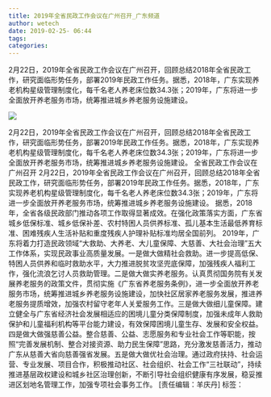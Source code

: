 ```yaml
---
title: 2019年全省民政工作会议在广州召开_广东频道
author: wetech
date: 2019-02-25- 06:44
tags: 
categories: 
---
```

2月22日，2019年全省民政工作会议在广州召开，回顾总结2018年全省民政工作，研究面临形势任务，部署2019年民政工作任务。据悉，2018年，广东实现养老机构星级管理制度化，每千名老人养老床位数34.3张；2019年，广东将进一步全面放开养老服务市场，统筹推进城乡养老服务设施建设。
<!-- more -->
                
<img align="center" border="0" src="http://p2.ifengimg.com/a/2016/0810/204c433878d5cf9size1_w16_h16.png" />
                
                
            
2月22日，2019年全省民政工作会议在广州召开，回顾总结2018年全省民政工作，研究面临形势任务，部署2019年民政工作任务。据悉，2018年，广东实现养老机构星级管理制度化，每千名老人养老床位数34.3张；2019年，广东将进一步全面放开养老服务市场，统筹推进城乡养老服务设施建设。
全省民政工作会议在广州召开
2月22日，2019年全省民政工作会议在广州召开，回顾总结2018年全省民政工作，研究面临形势任务，部署2019年民政工作任务。据悉，2018年，广东实现养老机构星级管理制度化，每千名老人养老床位数34.3张；2019年，广东将进一步全面放开养老服务市场，统筹推进城乡养老服务设施建设。
据悉，2018年，全省各级民政部门推动各项工作取得显著成效。在强化政策落实方面，广东省城乡低保标准、城乡低保补差、农村特困人员供养标准、孤儿基本生活最低养育标准、困难残疾人生活补贴和重度残疾人护理补贴标准均居全国前列。
2019年，广东将着力打造民政领域“大救助、大养老、大儿童保障、大慈善、大社会治理”五大工作体系，实现民政事业高质量发展。一是做大做精社会救助。进一步提高低保、特困人员供养和临时救助水平，大力推进脱贫攻坚兜底保障，加强残疾人福利工作，强化流浪乞讨人员救助管理。二是做大做实养老服务。认真贯彻国务院有关发展养老服务的政策文件，贯彻实施《广东省养老服务条例》，进一步全面放开养老服务市场，统筹推进城乡养老服务设施建设，加快社区居家养老服务发展，推进养老服务提质增效，加强农村留守老年人关爱服务工作。三是做大做细儿童保障。建立健全与广东省经济社会发展相适应的困境儿童分类保障制度，加强未成年人救助保护和儿童福利机构等平台能力建设，有效保障困境儿童生存、发展和安全权益。四是做大做强慈善公益。整合慈善、公益、志愿服务和专业社会工作等职能，按照“完善发展机制、整合对接资源、助力民生保障”思路，充分激发慈善活力，推动广东从慈善大省向慈善强省发展。五是做大做优社会治理。通过政府扶持、社会运营、专业发展、项目合作，积极推动社区、社会组织、社会工作“三社联动”，持续推进基层政权建设和城乡社区治理创新，不断引导社会组织健康有序发展，稳妥推进区划地名管理工作，加强专项社会事务工作。
[责任编辑：羊庆丹]
标签：
 
             
